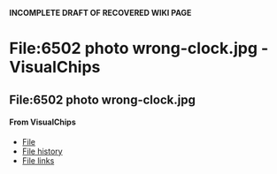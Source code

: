 **INCOMPLETE DRAFT OF RECOVERED WIKI PAGE**

# File:6502 photo wrong-clock.jpg - VisualChips

## File:6502 photo wrong-clock.jpg

#### From VisualChips

- [File](#file)
- [File history](#filehistory)
- [File links](#filelinks)

